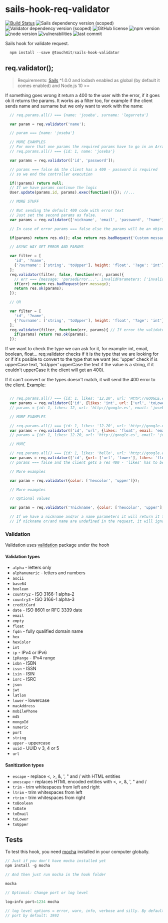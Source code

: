 # sails-hook-req-validator

[![Build Status](https://travis-ci.org/Josebaseba/sails-hook-validator.svg?branch=master)](https://travis-ci.org/@touch4it/sails-hook-validator)
![Sails dependency version (scoped)](https://img.shields.io/npm/dependency-version/@touch4it/sails-hook-validator/dev/sails)
![Validator dependency version (scoped)](https://img.shields.io/npm/dependency-version/@touch4it/sails-hook-validator/validator)
![GitHub license](https://img.shields.io/badge/license-ISC-blue.svg)
![npm version](https://img.shields.io/npm/v/@touch4it/sails-hook-validator)
![node version](https://img.shields.io/node/v/@touch4it/sails-hook-validator)
![vulnerabilities](https://img.shields.io/snyk/vulnerabilities/npm/@touch4it/sails-hook-validator)
![last commit](https://img.shields.io/github/last-commit/touch4it/sails-hook-validator)

Sails hook for validate request.

```javascript
  npm install --save @touch4it/sails-hook-validator
```

## req.validator();

>  Requirements:
[Sails](https://www.npmjs.com/package/sails) ^1.0.0 and lodash enabled as global (by default it comes enabled) and Node.js 10 >=

If something goes wrong it return a 400 to the user with the error, if it goes ok it returns the params. It works as a filter too, for example if the client sends name and surname but we only want to work with the name:

```javascript
  // req.params.all() === {name: 'joseba', surname: 'legarreta'}

  var param = req.validator('name');

  // param === {name: 'joseba'}

  // MORE EXAMPLES
  // For more that one params the required params have to go in an Array
  // req.params.all() === {id: 1, name: 'joseba'}

  var params = req.validator(['id', 'password']);

  // params === false && the client has a 400 - password is required
  // so we end the controller execution

  if(!params) return null;
  // If we have params continue the logic
  User.update(params.id, params).exec(function(){}); //...

  // MORE STUFF

  // Not sending the default 400 code with error text
  // Just set the second params as false.
  var params = req.validator(['nickname', 'email', 'password', '?name'], false);

  // In case of error params === false else the params will be an object with values

  if(params) return res.ok(); else return res.badRequest('Custom message');

  // ASYNC WAY GET ERROR AND PARAMS

  var filter = [
    'id', '?name',
    {'?surname': ['string', 'toUpper'], height: 'float', '?age': 'int'}
  ];
  req.validator(filter, false, function(err, params){
    // err === {message: 'parsedError...', invalidParameters: ['invalid', 'parameter', 'list']}
    if(err) return res.badRequest(err.message);
    return res.ok(params);
  });

  // OR

  var filter = [
    'id', '?name',
    {'?surname': ['string', 'toUpper'], height: 'float', '?age': 'int'}
  ];
  req.validator(filter, function(err, params){ // If error the validator will send the req.400
    if(params) return res.ok(params);
  });

```

If we want to check the type we can ask for it, for example: int, email, boolean, float... req.validator checks if it is the type that we are looking for or if it's posible to convert to the type that we want (ex: 'upper' check if is upperCase text, 'toUpper' upperCase the text if the value is a string, if it couldn't upperCase it the client will get an 400).

If it can't convert or the types doesn't match, it will send the 400 error to the client. Example:

```javascript

  // req.params.all() === {id: 1, likes: '12.20', url: 'HttP://GOOGLE.eS', email: 'JOSEBA@gMaiL.com'}
  var params = req.validator(['id', {likes: 'int', url: ['url', 'toLower'], email: 'email'}]);
  // params = {id: 1, likes: 12, url: 'http://google.es', email: 'joseba@gmail.com'}

  // MORE EXAMPLES

  // req.params.all() === {id: 1, likes: '12.20', url: 'http://google.es', email: 'JOSEBA@gMaiL.com'}
  var params = req.validator(['id', 'url', {likes: 'float', email: 'email'}]);
  // params = {id: 1, likes: 12.20, url: 'http://google.es', email: 'joseba@gmail.com'}

  // MORE

  // req.params.all() === {id: 1, likes: 'hello', url: 'http://google.es', email: 'JOSEBA@gMaiL.com'}
  var params = req.validator(['id', {url: ['url', 'lower'], likes: 'float', email: 'email'}]);
  // params === false and the client gets a res 400 - 'likes' has to be a float

  // More examples

  var param = req.validator({color: ['hexcolor', 'upper']});

  // More examples

  // Optional values

  var param = req.validator('?nickname', {color: ['hexcolor', 'upper'], '?name': 'toUpper'});

  // If we have a nickname and/or a name parameters it will return it to the param var applying the rules
  // If nickname or/and name are undefined in the request, it will ignore them and won't send 400

```

### Validation

Validation uses [validation](https://www.npmjs.com/package/validator) package under the hooh

#### Validation types

*   `alpha` - letters only
*   `alphanumeric` - letters and numbers
*   `ascii`
*   `base64`
*   `boolean`
*   `country2` - ISO 3166-1 alpha-2
*   `country3` - ISO 3166-1 alpha-3
*   `creditCard`
*   `date` - ISO 8601 or RFC 3339 date
*   `email`
*   `empty`
*   `float`
*   `fqdn` - fully qualified domain name
*   `hex`
*   `hexColor`
*   `int`
*   `ip` - IPv4 or IPv6
*   `ipRange` - IPv4 range
*   `isbn` - ISBN
*   `issn` - ISSN
*   `isin` - ISIN
*   `isrc` - ISRC
*   `json`
*   `jwt`
*   `latlon`
*   `lower` - lowercase
*   `macAddress`
*   `mobilePhone`
*   `md5`
*   `mongoId`
*   `numeric`
*   `port`
*   `string`
*   `upper` - uppercase
*   `uuid` - UUID v 3, 4 or 5
*   `url`

#### Sanitization types

*   `escape` - replace <, >, &, ', " and / with HTML entities
*   `unescape` - replaces HTML encoded entities with <, >, &, ', " and /
*   `trim` - trim whitespaces from left and right
*   `ltrim` - trim whitespaces from left
*   `rtrim` - trim whitespaces from right
*   `toBoolean`
*   `toDate`
*   `toEmail`
*   `toLower`
*   `toUpper`

## Tests

To test this hook, you need [mocha](https://www.npmjs.com/package/mocha) installed in your computer globally.

```javascript
// Just if you don't have mocha installed yet
npm install -g mocha

// And then just run mocha in the hook folder

mocha

// Optional: Change port or log level

log=info port=1234 mocha

// log level options = error, warn, info, verbose and silly. By default: warn
// port by default: 1992
```
